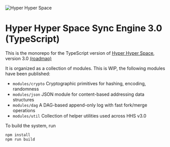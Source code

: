 ![Hyper Hyper Space](https://www.hyperhyperspace.org/logos/HHS_Logo_500px.png)

# Hyper Hyper Space Sync Engine 3.0 (TypeScript)

This is the monorepo for the TypeScript version of [Hyper Hyper Space](https://www.hyperhyperspace.org), version 3.0 [(roadmap)](https://www.hyperhyperspace.org/work-plan-2025.html)

It is organized as a collection of modules. This is WIP, the following modules have been published:

- `modules/crypto` Cryptographic primitives for hashing, encoding, randomness
- `modules/json` JSON module for content-based addressing data structures
- `modules/dag` A DAG-based append-only log with fast fork/merge operations
- `modules/util` Collection of helper utilities used across HHS v3.0

To build the system, run

```
npm install
npm run build
```

